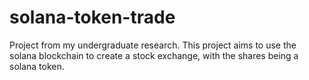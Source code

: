 # solana-token-trade
Project from my undergraduate research. This project aims to use the solana blockchain to create a stock  exchange, with the shares being a solana token.
